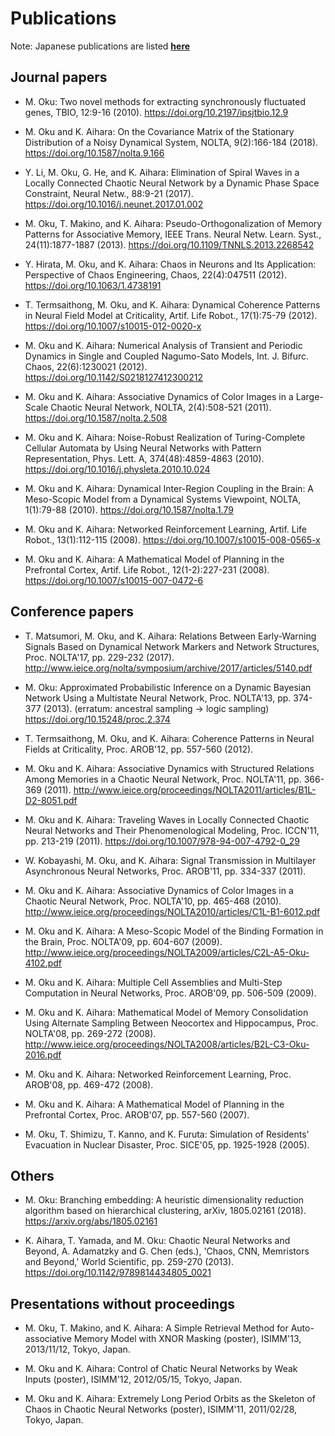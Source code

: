 Publications
============

Note: Japanese publications are listed [**here**](../jp/#!publication.md)

Journal papers
--------------

* M. Oku: Two novel methods for extracting synchronously fluctuated genes, TBIO, 12:9-16 (2010). https://doi.org/10.2197/ipsjtbio.12.9

* M. Oku and K. Aihara: On the Covariance Matrix of the Stationary Distribution of a Noisy Dynamical System, NOLTA, 9(2):166-184 (2018). https://doi.org/10.1587/nolta.9.166

* Y. Li, M. Oku, G. He, and K. Aihara: Elimination of Spiral Waves in a Locally Connected Chaotic Neural Network by a Dynamic Phase Space Constraint, Neural Netw., 88:9-21 (2017). https://doi.org/10.1016/j.neunet.2017.01.002

* M. Oku, T. Makino, and K. Aihara: Pseudo-Orthogonalization of Memory Patterns for Associative Memory, IEEE Trans. Neural Netw. Learn. Syst., 24(11):1877-1887 (2013). https://doi.org/10.1109/TNNLS.2013.2268542

* Y. Hirata, M. Oku, and K. Aihara: Chaos in Neurons and Its Application: Perspective of Chaos Engineering, Chaos, 22(4):047511 (2012). https://doi.org/10.1063/1.4738191

* T. Termsaithong, M. Oku, and K. Aihara: Dynamical Coherence Patterns in Neural Field Model at Criticality, Artif. Life Robot., 17(1):75-79 (2012). https://doi.org/10.1007/s10015-012-0020-x

* M. Oku and K. Aihara: Numerical Analysis of Transient and Periodic Dynamics in Single and Coupled Nagumo-Sato Models, Int. J. Bifurc. Chaos, 22(6):1230021 (2012). https://doi.org/10.1142/S0218127412300212

* M. Oku and K. Aihara: Associative Dynamics of Color Images in a Large-Scale Chaotic Neural Network, NOLTA, 2(4):508-521 (2011). https://doi.org/10.1587/nolta.2.508

* M. Oku and K. Aihara: Noise-Robust Realization of Turing-Complete Cellular Automata by Using Neural Networks with Pattern Representation, Phys. Lett. A, 374(48):4859-4863 (2010). https://doi.org/10.1016/j.physleta.2010.10.024

* M. Oku and K. Aihara: Dynamical Inter-Region Coupling in the Brain: A Meso-Scopic Model from a Dynamical Systems Viewpoint, NOLTA, 1(1):79-88 (2010). https://doi.org/10.1587/nolta.1.79

* M. Oku and K. Aihara: Networked Reinforcement Learning, Artif. Life Robot., 13(1):112-115 (2008). https://doi.org/10.1007/s10015-008-0565-x

* M. Oku and K. Aihara: A Mathematical Model of Planning in the Prefrontal Cortex, Artif. Life Robot., 12(1-2):227-231 (2008). https://doi.org/10.1007/s10015-007-0472-6


Conference papers
-----------------

* T. Matsumori, M. Oku, and K. Aihara: Relations Between Early-Warning Signals Based on Dynamical Network Markers and Network Structures, Proc. NOLTA'17, pp. 229-232 (2017). http://www.ieice.org/nolta/symposium/archive/2017/articles/5140.pdf

* M. Oku: Approximated Probabilistic Inference on a Dynamic Bayesian Network Using a Multistate Neural Network, Proc. NOLTA'13, pp. 374-377 (2013). (erratum: ancestral sampling -> logic sampling) https://doi.org/10.15248/proc.2.374

* T. Termsaithong, M. Oku, and K. Aihara: Coherence Patterns in Neural Fields at Criticality, Proc. AROB'12, pp. 557-560 (2012).

* M. Oku and K. Aihara: Associative Dynamics with Structured Relations Among Memories in a Chaotic Neural Network, Proc. NOLTA'11, pp. 366-369 (2011). http://www.ieice.org/proceedings/NOLTA2011/articles/B1L-D2-8051.pdf

* M. Oku and K. Aihara: Traveling Waves in Locally Connected Chaotic Neural Networks and Their Phenomenological Modeling, Proc. ICCN'11, pp. 213-219 (2011). https://doi.org/10.1007/978-94-007-4792-0_29

* W. Kobayashi, M. Oku, and K. Aihara: Signal Transmission in Multilayer Asynchronous Neural Networks, Proc. AROB'11, pp. 334-337 (2011).

* M. Oku and K. Aihara: Associative Dynamics of Color Images in a Chaotic Neural Network, Proc. NOLTA'10, pp. 465-468 (2010). http://www.ieice.org/proceedings/NOLTA2010/articles/C1L-B1-6012.pdf

* M. Oku and K. Aihara: A Meso-Scopic Model of the Binding Formation in the Brain, Proc. NOLTA'09, pp. 604-607 (2009). http://www.ieice.org/proceedings/NOLTA2009/articles/C2L-A5-Oku-4102.pdf

* M. Oku and K. Aihara: Multiple Cell Assemblies and Multi-Step Computation in Neural Networks, Proc. AROB'09, pp. 506-509 (2009).

* M. Oku and K. Aihara: Mathematical Model of Memory Consolidation Using Alternate Sampling Between Neocortex and Hippocampus, Proc. NOLTA'08, pp. 269-272 (2008). http://www.ieice.org/proceedings/NOLTA2008/articles/B2L-C3-Oku-2016.pdf

* M. Oku and K. Aihara: Networked Reinforcement Learning, Proc. AROB'08, pp. 469-472 (2008).

* M. Oku and K. Aihara: A Mathematical Model of Planning in the Prefrontal Cortex, Proc. AROB'07, pp. 557-560 (2007).

* M. Oku, T. Shimizu, T. Kanno, and K. Furuta: Simulation of Residents' Evacuation in Nuclear Disaster, Proc. SICE'05, pp. 1925-1928 (2005).


Others
------

* M. Oku: Branching embedding: A heuristic dimensionality reduction algorithm based on hierarchical clustering, arXiv, 1805.02161 (2018). https://arxiv.org/abs/1805.02161

* K. Aihara, T. Yamada, and M. Oku: Chaotic Neural Networks and Beyond, A. Adamatzky and G. Chen (eds.), 'Chaos, CNN, Memristors and Beyond,' World Scientific, pp. 259-270 (2013). https://doi.org/10.1142/9789814434805_0021


Presentations without proceedings
---------------------------------

* M. Oku, T. Makino, and K. Aihara: A Simple Retrieval Method for Auto-associative Memory Model with XNOR Masking (poster), ISIMM'13, 2013/11/12, Tokyo, Japan.

* M. Oku and K. Aihara: Control of Chatic Neural Networks by Weak Inputs (poster), ISIMM'12, 2012/05/15, Tokyo, Japan.

* M. Oku and K. Aihara: Extremely Long Period Orbits as the Skeleton of Chaos in Chaotic Neural Networks (poster), ISIMM'11, 2011/02/28, Tokyo, Japan.
